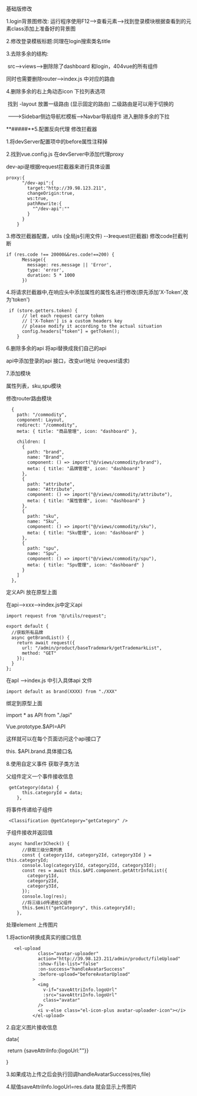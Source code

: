 基础版修改



1.login背景图修改: 运行程序使用F12-->查看元素-->找到登录模块根据查看到的元素class添加上准备好的背景图



2.修改登录模板标题:同理在login搜索类名title 

3.去除多余的结构:

​	src-->views-->删除除了dashboard 和login，404vue的所有组件

  同时也需要删除router-->index.js 中对应的路由

4.删除多余的右上角动态icon 下拉列表选项

​	找到	-layout 放置一级路由 (显示固定的路由) 二级路由是可以用于切换的

​			--->Sidebar侧边导航栏模板-->Navbar导航组件 进入删除多余的下拉



**#####**5.配置反向代理   修改拦截器

1.将devServer配置项中的before属性注释掉

2.找到vue.config.js 在devServer中添加代理proxy

  dev-api是根据request拦截器来进行具体设置



```
proxy:{
      "/dev-api":{
        target:"http://39.98.123.211",
        changeOrigin:true,
        ws:true,
        pathRewrite:{
          "^/dev-api":""
        }
      }
    }
```

 3.修改拦截器配置，utils (全局js引用文件) --》request(拦截器)  修改code拦截判断

```
if (res.code !== 20000&&res.code!==200) {
      Message({
        message: res.message || 'Error',
        type: 'error',
        duration: 5 * 1000
      })
```

4.将请求拦截器中,在响应头中添加属性的属性名进行修改(原先添加'X-Token',改为'token')

```
 if (store.getters.token) {
      // let each request carry token
      // ['X-Token'] is a custom headers key
      // please modify it according to the actual situation
      config.headers["token"] = getToken();
    }
```



6.删除多余的api  将api替换成我们自己的api

api中添加登录的api 接口，改变url地址 (request请求)





7.添加模块

   属性列表，sku,spu模块

  修改router路由模块

```
  {
    path: "/commodity",
    component: Layout,
    redirect: "/commodity",
    meta: { title: "商品管理", icon: "dashboard" },

    children: [
      {
        path: "brand",
        name: "Brand",
        component: () => import("@/views/commodity/brand"),
        meta: { title: "品牌管理", icon: "dashboard" }
      },
      {
        path: "attribute",
        name: "Attribute",
        component: () => import("@/views/commodity/attribute"),
        meta: { title: "属性管理", icon: "dashboard" }
      },
      {
        path: "sku",
        name: "Sku",
        component: () => import("@/views/commodity/sku"),
        meta: { title: "Sku管理", icon: "dashboard" }
      },
      {
        path: "spu",
        name: "Spu",
        component: () => import("@/views/commodity/spu"),
        meta: { title: "Spu管理", icon: "dashboard" }
      }
    ]
  },

```



定义APi 放在原型上面

在api-->xxx-->index.js中定义api

```
import request from "@/utils/request";

export default {
  //获取所有品牌
  async getBrandList() {
    return await request({
      url: "/admin/product/baseTrademark/getTrademarkList",
      method: "GET"
    });
  }
};

```

 在apI -->index.js 中引入具体api 文件

 ```
 import default as brand(XXXX) from "./XXX"
 ```

绑定到原型上面

import * as API from "./api"

Vue.prototype.$API=API 



这样就可以在每个页面访问这个api接口了

   this. $API.brand.具体接口名



8.使用自定义事件 获取子类方法

父组件定义一个事件接收信息

```
 getCategory(data) {
      this.categoryId = data;
    },
```

将事件传递给子组件

```
 <Classification @getCategory="getCategory" />
```

子组件接收并返回值

```
 async handler3Check() {
      //获取三级分类列表
      const { category1Id, category2Id, category3Id } = this.categoryId;
      console.log(category1Id, category2Id, category3Id);
      const res = await this.$API.component.getAttrInfoList({
        category1Id,
        category2Id,
        category3Id,
      });
      console.log(res);
      //将三级id传递给父组件
      this.$emit("getCategory", this.categoryId);
    },
```





处理element 上传图片

1.将action转换成真实的接口信息

```
   <el-upload
            class="avatar-uploader"
            action="http://39.98.123.211/admin/product/fileUpload"
            :show-file-list="false"
            :on-success="handleAvatarSuccess"
            :before-upload="beforeAvatarUpload"
          >
            <img
              v-if="saveAttriInfo.logoUrl"
              :src="saveAttriInfo.logoUrl"
              class="avatar"
            />
            <i v-else class="el-icon-plus avatar-uploader-icon"></i>
          </el-upload>
```

2.自定义图片接收信息

data{

​	return {saveAttriInfo:{logoUrl:""}}

}

3.如果成功上传之后会执行回调handleAvatarSuccess(res,file)

4.赋值saveAttriInfo.logoUrl=res.data 就会显示上传图片